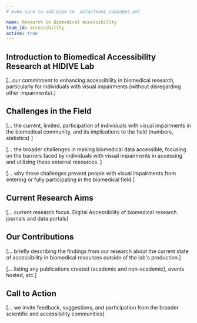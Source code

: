 ```yaml
---
# make sure to add page to _data/teams_subpages.yml

name: Research in Biomedical Accessibility
team_id: accessibility
active: true
---
```


## Introduction to Biomedical Accessibility Research at HIDIVE Lab

[…our commitment to enhancing accessibility in biomedical research, particularly for individuals with visual impairments (without disregarding other impairments).]

## Challenges in the Field

[… the current, limited, participation of individuals with visual impairments in the biomedical community, and its implications to the field (numbers, statistics) ]

[… the broader challenges in making biomedical data accessible, focusing on the barriers faced by individuals with visual impairments in accessing and utilizing these external resources. ]

[… why these challenges prevent people with visual impairments from entering or fully participating in the biomedical field.]

## Current Research Aims

[… current research focus. Digital Accessibility of biomedical research journals and data portals]

## Our Contributions

[… briefly describing the findings from our research about the current state of accessibility in biomedical resources outside of the lab's production.]

[… listing any publications created (academic and non-academic), events hosted, etc.]

## Call to Action

[… we invite feedback, suggestions, and participation from the broader scientific and accessibility communities]